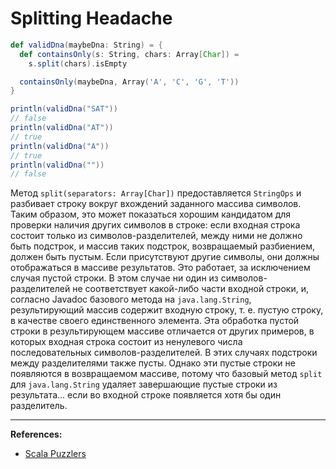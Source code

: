 # Splitting Headache

```scala
def validDna(maybeDna: String) = {
  def containsOnly(s: String, chars: Array[Char]) =
    s.split(chars).isEmpty

  containsOnly(maybeDna, Array('A', 'C', 'G', 'T'))
}

println(validDna("SAT"))
// false
println(validDna("AT"))
// true
println(validDna("A"))
// true
println(validDna(""))
// false
```

Метод `split(separators: Array[Char])` предоставляется `StringOps` и
разбивает строку вокруг вхождений заданного массива символов. 
Таким образом, это может показаться хорошим кандидатом для проверки наличия других символов в строке: 
если входная строка состоит только из символов-разделителей, между ними не должно быть подстрок, 
и массив таких подстрок, возвращаемый разбиением, должен быть пустым. 
Если присутствуют другие символы, они должны отображаться в массиве результатов. 
Это работает, за исключением случая пустой строки. 
В этом случае ни один из символов-разделителей не соответствует какой-либо части входной строки, 
и, согласно Javadoc базового метода на `java.lang.String`, 
результирующий массив содержит входную строку, т. е. пустую строку, в качестве своего единственного элемента. 
Эта обработка пустой строки в результирующем массиве отличается от других примеров, 
в которых входная строка состоит из ненулевого числа последовательных символов-разделителей. 
В этих случаях подстроки между разделителями также пусты. 
Однако эти пустые строки не появляются в возвращаемом массиве, 
потому что базовый метод `split` для `java.lang.String` удаляет завершающие пустые строки из результата... 
если во входной строке появляется хотя бы один разделитель.


---

**References:**
- [Scala Puzzlers](https://scalapuzzlers.com/index.html#pzzlr-055)
